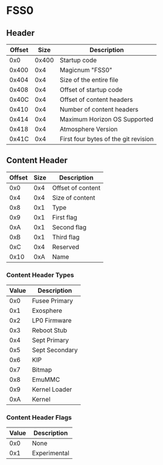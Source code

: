 # FSS0

## Header

| Offset | Size  | Description                          |
| ------ | ----- | ------------------------------------ |
| 0x0    | 0x400 | Startup code                         |
| 0x400  | 0x4   | Magicnum "FSS0"                      |
| 0x404  | 0x4   | Size of the entire file              |
| 0x408  | 0x4   | Offset of startup code               |
| 0x40C  | 0x4   | Offset of content headers            |
| 0x410  | 0x4   | Number of content headers            |
| 0x414  | 0x4   | Maximum Horizon OS Supported         |
| 0x418  | 0x4   | Atmosphere Version                   |
| 0x41C  | 0x4   | First four bytes of the git revision | 

## Content Header

| Offset | Size  | Description       |
| ------ | ----- | ----------------- |
| 0x0    | 0x4   | Offset of content |
| 0x4    | 0x4   | Size of content   |
| 0x8    | 0x1   | Type              |
| 0x9    | 0x1   | First flag        |
| 0xA    | 0x1   | Second flag       |
| 0xB    | 0x1   | Third flag        |
| 0xC    | 0x4   | Reserved          |
| 0x10   | 0xA   | Name              |

### Content Header Types

| Value | Description    |
| ----- | -------------- |
| 0x0   | Fusee Primary  |
| 0x1   | Exosphere      |
| 0x2   | LP0 Firmware   |
| 0x3   | Reboot Stub    |
| 0x4   | Sept Primary   |
| 0x5   | Sept Secondary |
| 0x6   | KIP            |
| 0x7   | Bitmap         |
| 0x8   | EmuMMC         |
| 0x9   | Kernel Loader  |
| 0xA   | Kernel         |

### Content Header Flags

| Value | Description  |
| ----- | ------------ |
| 0x0   | None         |
| 0x1   | Experimental |
